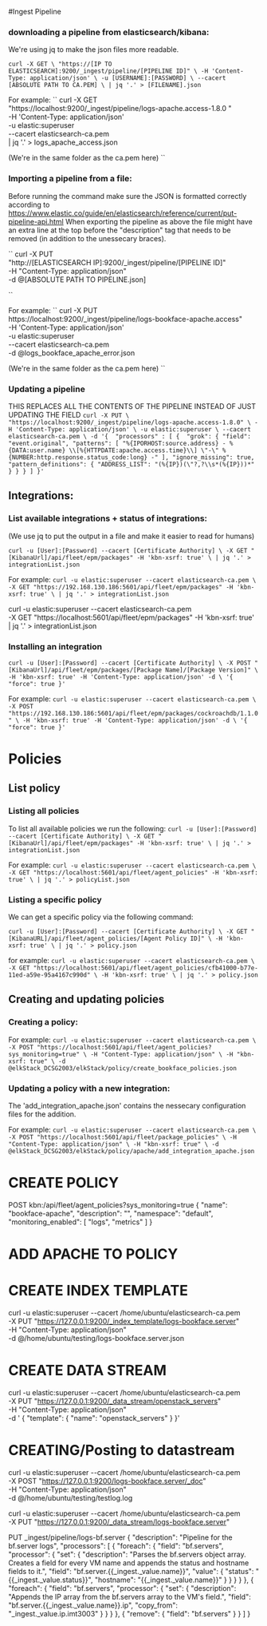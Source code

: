 #Ingest Pipeline
### downloading a pipeline from elasticsearch/kibana:
We're using jq to make the json files more readable.


``
curl -X GET \
"https://[IP TO ELASTICSEARCH]:9200/_ingest/pipeline/[PIPELINE ID]" \
-H 'Content-Type: application/json' \
-u [USERNAME]:[PASSWORD] \
--cacert [ABSOLUTE PATH TO CA.PEM] \
| jq '.' > [FILENAME].json
``

For example:
``
curl -X GET \
"https://localhost:9200/_ingest/pipeline/logs-apache.access-1.8.0 " \
 -H 'Content-Type: application/json' \
 -u elastic:superuser \
 --cacert elasticsearch-ca.pem \
 | jq '.' > logs_apache_access.json
 
 (We're in the same folder as the ca.pem here)
``


### Importing a pipeline from a file:
Before running the command make sure the JSON is formatted correctly according to https://www.elastic.co/guide/en/elasticsearch/reference/current/put-pipeline-api.html
When exporting the pipeline as above the file might have an extra line at the top before the "description" tag that needs to be removed (in addition to the unessecary braces).

``
curl -X PUT \
 "http://[ELASTICSEARCH IP]:9200/_ingest/pipeline/[PIPELINE ID]" \
 -H "Content-Type: application/json" \
 -d @[ABSOLUTE PATH TO PIPELINE.json]

``

For example:
``
curl -X PUT \
https://localhost:9200/_ingest/pipeline/logs-bookface-apache.access" \
-H 'Content-Type: application/json' \
-u elastic:superuser \
--cacert elasticsearch-ca.pem \
-d @logs_bookface_apache_error.json
  
(We're in the same folder as the ca.pem here)
``



### Updating a pipeline
THIS REPLACES ALL THE CONTENTS OF THE PIPELINE INSTEAD OF JUST UPDATING THE FIELD
``
curl -X PUT \
"https://localhost:9200/_ingest/pipeline/logs-apache.access-1.8.0" \
-H 'Content-Type: application/json' \
-u elastic:superuser \
--cacert elasticsearch-ca.pem \
-d '{ 
    "processors" : [
    { 
        "grok": {
          "field": "event.original",
          "patterns": [
                "%{IPORHOST:source.address} - %{DATA:user.name} \\[%{HTTPDATE:apache.access.time}\\] \"-\" %{NUMBER:http.response.status_code:long} -"
          ],
          "ignore_missing": true,
          "pattern_definitions": {
            "ADDRESS_LIST": "(%{IP})(\"?,?\\s*(%{IP}))*"
          }
        }
      }
   ]
}'
``




## Integrations:
### List available integrations + status of integrations:
(We use jq to put the output in a file and make it easier to read for humans)

``
curl -u [User]:[Password] --cacert [Certificate Authority] \
-X GET "[KibanaUrl]/api/fleet/epm/packages" -H 'kbn-xsrf: true' \
| jq '.' > integrationList.json
``

For example:
``
curl -u elastic:superuser --cacert elasticsearch-ca.pem \
-X GET "https://192.168.130.186:5601/api/fleet/epm/packages" -H 'kbn-xsrf: true' \
| jq '.' > integrationList.json
``

curl -u elastic:superuser --cacert elasticsearch-ca.pem \
-X GET "https://localhost:5601/api/fleet/epm/packages" -H 'kbn-xsrf: true' \
| jq '.' > integrationList.json

### Installing an integration
``
curl -u [User]:[Password] --cacert [Certificate Authority] \
-X POST "[KibanaUrl]/api/fleet/epm/packages/[Package Name]/[Package Version]" \
-H 'kbn-xsrf: true' -H 'Content-Type: application/json' -d \
'{
  "force": true
}'
``

For example:
``
curl -u elastic:superuser --cacert elasticsearch-ca.pem \
-X POST "https://192.168.130.186:5601/api/fleet/epm/packages/cockroachdb/1.1.0" \
-H 'kbn-xsrf: true' -H 'Content-Type: application/json' -d \
'{
  "force": true
}'
``

# Policies 

## List policy

### Listing all policies
To list all available policies we run the following:
``
curl -u [User]:[Password] --cacert [Certificate Authority] \
-X GET "[KibanaUrl]/api/fleet/epm/packages" -H 'kbn-xsrf: true' \
| jq '.' > integrationList.json
``

For example:
``
curl -u elastic:superuser --cacert elasticsearch-ca.pem \
-X GET "https://localhost:5601/api/fleet/agent_policies" -H 'kbn-xsrf: true' \
| jq '.' > policyList.json
``

### Listing a specific policy
We can get a specific policy via the following command:

``
curl -u [User]:[Password] --cacert [Certificate Authority] \
-X GET "[KibanaURL]/api/fleet/agent_policies/[Agent Policy ID]" \
-H 'kbn-xsrf: true' \
| jq '.' > policy.json
``

for example: 
``
curl -u elastic:superuser --cacert elasticsearch-ca.pem \
-X GET "https://localhost:5601/api/fleet/agent_policies/cfb41000-b77e-11ed-a59e-95a4167c990d" \
-H 'kbn-xsrf: true' \
| jq '.' > policy.json
``

## Creating and updating policies

### Creating a policy:

For example:
``
curl -u elastic:superuser --cacert elasticsearch-ca.pem \
-X POST "https://localhost:5601/api/fleet/agent_policies?sys_monitoring=true" \
-H "Content-Type: application/json" \
-H "kbn-xsrf: true" \
-d @elkStack_DCSG2003/elkStack/policy/create_bookface_policies.json
``

### Updating a policy with a new integration:
The 'add_integration_apache.json' contains the nessecary configuration files for the addition.

For example:
``
curl -u elastic:superuser --cacert elasticsearch-ca.pem \
-X POST "https://localhost:5601/api/fleet/package_policies" \
-H "Content-Type: application/json" \
-H "kbn-xsrf: true" \
-d @elkStack_DCSG2003/elkStack/policy/apache/add_integration_apache.json
``

# CREATE POLICY
POST kbn:/api/fleet/agent_policies?sys_monitoring=true
{
  "name": "bookface-apache",
  "description": "",
  "namespace": "default",
  "monitoring_enabled": [
    "logs",
    "metrics"
  ]
}


# ADD APACHE TO POLICY



# CREATE INDEX TEMPLATE

curl -u elastic:superuser --cacert /home/ubuntu/elasticsearch-ca.pem \
-X PUT "https://127.0.0.1:9200/_index_template/logs-bookface.server" \
-H "Content-Type: application/json" \
-d @/home/ubuntu/testing/logs-bookface.server.json


# CREATE DATA STREAM

curl -u elastic:superuser --cacert /home/ubuntu/elasticsearch-ca.pem \
-X PUT "https://127.0.0.1:9200/_data_stream/openstack_servers" \
-H "Content-Type: application/json" \
-d '
{
  "template": {
    "name": "openstack_servers"
  }
}'

# CREATING/Posting to datastream
curl -u elastic:superuser --cacert /home/ubuntu/elasticsearch-ca.pem \
-X POST "https://127.0.0.1:9200/logs-bookface.server/_doc" \
-H "Content-Type: application/json" \
-d @/home/ubuntu/testing/testlog.log


curl -u elastic:superuser --cacert /home/ubuntu/elasticsearch-ca.pem \
-X PUT "https://127.0.0.1:9200/_data_stream/logs-bookface.server" 



PUT _ingest/pipeline/logs-bf.server
{
  "description": "Pipeline for the bf.server logs",
  "processors": [
    {
      "foreach": {
        "field": "bf.servers",
        "processor": {
          "set": {
            "description": "Parses the bf.servers object array. Creates a field for every VM name and appends the status and hostname fields to it.",
            "field": "bf.server.{{_ingest._value.name}}",
            "value": {
              "status": "{{_ingest._value.status}}",
              "hostname": "{{_ingest._value.name}}"
            }
          }
        }
      }
    },
    {
      "foreach": {
        "field": "bf.servers",
        "processor": {
          "set": {
            "description": "Appends the IP array from the bf.servers array to the VM's field.",
            "field": "bf.server.{{_ingest._value.name}}.ip",
            "copy_from": "_ingest._value.ip.imt3003"
          }
        }
      }
    },
    {
      "remove": {
        "field": "bf.servers"
      }
    }
  ]
}
